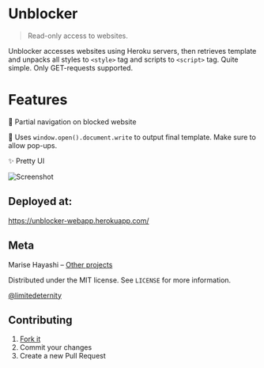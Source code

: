 # Unblocker
> Read-only access to websites.

Unblocker accesses websites using Heroku servers, then retrieves template and unpacks all styles
to `<style>` tag and scripts to `<script>` tag. Quite simple.
Only GET-requests supported.

# Features

🌚 Partial navigation on blocked website

🌚 Uses `window.open().document.write` to output final template. Make sure to allow pop-ups.

✨ Pretty UI

![Screenshot](http://i98.fastpic.ru/big/2017/1123/23/443ab7811dc7c0e71d882bc374509623.png)

## Deployed at:

https://unblocker-webapp.herokuapp.com/

## Meta

Marise Hayashi – [Other projects](https://limitedeternity.github.io/)

Distributed under the MIT license. See ``LICENSE`` for more information.

[@limitedeternity](https://github.com/limitedeternity)

## Contributing

1. [Fork it](https://github.com/limitedeternity/unblocker/fork)
2. Commit your changes
3. Create a new Pull Request
